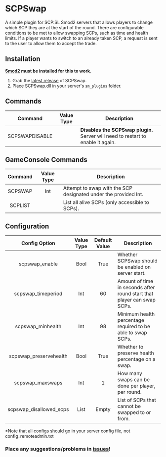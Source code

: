 # SCPSwap
A simple plugin for SCP:SL Smod2 servers that allows players to change which SCP they are at the start of the round. There are configurable conditions to be met to allow swapping SCPs, such as time and health limits. If a player wants to switch to an already taken SCP, a request is sent to the user to allow them to accept the trade.

## Installation
**[Smod2](https://github.com/Grover-c13/Smod2) must be installed for this to work.**

1. Grab the [latest release](https://github.com/NeonWizard/SCP-SCPSwap/releases/latest) of SCPSwap.
2. Place SCPSwap.dll in your server's `sm_plugins` folder.

## Commands
Command | Value Type | Description
:---: | :---: | ---
SCPSWAPDISABLE | | **Disables the SCPSwap plugin.** Server will need to restart to enable it again.

## GameConsole Commands
Command | Value Type | Description
:---: | :---: | ---
SCPSWAP | Int | Attempt to swap with the SCP designated under the provided Int.
SCPLIST | | List all alive SCPs (only accessible to SCPs).

## Configuration
Config Option | Value Type | Default Value | Description
:---: | :---: | :---: | ---
scpswap_enable | Bool | True | Whether SCPSwap should be enabled on server start.
scpswap_timeperiod | Int | 60 | Amount of time in seconds after round start that player can swap SCPs.
scpswap_minhealth | Int | 98 | Minimum health percentage required to be able to swap SCPs.
scpswap_preservehealth | Bool | True | Whether to preserve health percentage on a swap.
scpswap_maxswaps | Int | 1 | How many swaps can be done per player, per round.
scpswap_disallowed_scps | List | Empty | List of SCPs that cannot be swapped to or from.

*Note that all configs should go in your server config file, not config_remoteadmin.txt

### Place any suggestions/problems in [issues](https://github.com/NeonWizard/SCP-SCPSwap/issues)!
